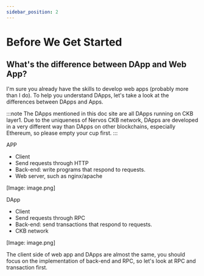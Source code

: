 ```yaml
---
sidebar_position: 2
---
```


# Before We Get Started

## What's the difference between DApp and Web App?

I'm sure you already have the skills to develop web apps (probably more than I do).
To help you understand DApps, let's take a look at the differences between DApps and Apps.

:::note
The DApps mentioned in this doc site are all DApps running on CKB layer1. Due to the uniqueness of Nervos CKB network, DApps are developed in a very different way than DApps on other blockchains, especially Ethereum, so please empty your cup first.
:::

APP 
* Client 
* Send requests through HTTP 
* Back-end: write programs that respond to requests.
* Web server, such as nginx/apache

[Image: image.png]

DApp
* Client 
* Send requests through RPC
* Back-end: send transactions that respond to requests.
* CKB network 

[Image: image.png]

The client side of web app and DApps are almost the same, you should focus on the implementation of back-end and RPC, so let's look at RPC and transaction first.
